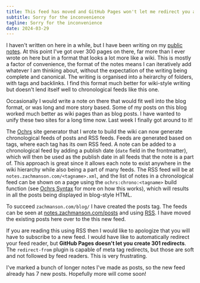 ```yaml
---
title: This feed has moved and GitHub Pages won't let me redirect you automatically
subtitle: Sorry for the inconvenience
tagline: Sorry for the inconvenience
date: 2024-03-29
---
```


I haven't written on here in a while, but I have been writing on my [public notes](https://notes.zachmanson.com). At this point I've got over 300 pages on there, far more than I ever wrote on here but in a format that looks a lot more like a wiki. This is mostly a factor of convenience, the format of the notes means I can iteratively add whatever I am thinking about, without the expectation of the writing being complete and canonical. The writing is organised into a heirarchy of folders, with tags and backlinks. I find this format much better for wiki-style writing but doesn't lend itself well to chronological feeds like this one.

Occasionally I would write a note on there that would fit well into the blog format, or was long and more story based. Some of my posts on this blog worked much better as wiki pages than as blog posts. I have wanted to unify these two sites for a long time now. Last week I finally got around to it!

The [Ochrs](https://notes.zachmanson.com/ochrs) site generator that I wrote to build the wiki can now generate chronological feeds of posts and RSS feeds. Feeds are generated based on tags, where each tag has its own RSS feed. A note can be added to a chronological feed by adding a publish date (`date` field in the frontmatter), which will then be used as the publish date in all feeds that the note is a part of. This approach is great since it allows each note to exist anywhere in the wiki hierarchy while also being a part of many feeds. The RSS feed will be at `notes.zachmanson.com/<tagname>.xml`, and the list of notes in a chronological feed can be shown on a page using the `ochrs:chrono:<tagname>` build function (see [Ochrs Syntax](https://notes.zachmanson.com/ochrs-syntax) for more on how this works), which will results in all the posts being displayed in blog-style HTML.

To succeed `zachmanson.com/blog/` I have created the posts tag. The feeds can be seen at [notes.zachmanson.com/posts](https://notes.zachmanson.com/posts) and using [RSS](https://notes.zachmanson.com/posts.xml). I have moved the existing posts here over to the this new feed.

If you are reading this using RSS then I would like to apologize that you will have to subscribe to a new feed. I would have like to automatically redirect your feed reader, but **GitHub Pages doesn't let you create 301 redirects**. The `redirect-from` plugin is capable of meta tag redirects, but those are soft and not followed by feed readers. This is very frustrating.

I've marked a bunch of longer notes I've made as posts, so the new feed already has 7 new posts. Hopefully more will come soon!
